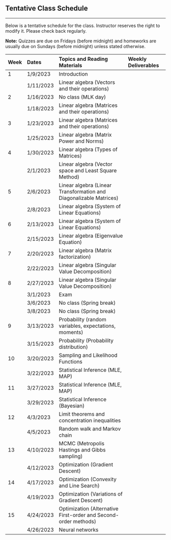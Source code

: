 ## Tentative Class Schedule
---
 Below is a tentative schedule for the class. Instructor reserves the right to modify it. Please check back regularly. 

**Note:** Quizzes are due on Fridays (before midnight) and homeworks are usually due on Sundays (before midnight) unless stated otherwise.

| Week |    Dates   |    Topics and Reading Materials                |  Weekly Deliverables     |
|------|:-----------|:-----------------------------------------------|:-------------------------|
| 1   | 1/9/2023   | Introduction                                    |                          |
|     | 1/11/2023  | Linear algebra (Vectors and their operations)   |                          | 
| 2   | 1/16/2023  | No class (MLK day)                              |                          |
|     | 1/18/2023  | Linear algebra (Matrices and their operations)  |                          |
| 3   | 1/23/2023  | Linear algebra (Matrices and their operations)  |                          | 
|     | 1/25/2023  | Linear algebra (Matrix Power and Norms)         |                          | 
| 4   | 1/30/2023  | Linear algebra (Types of Matrices)              |                          |
|     | 2/1/2023   | Linear algebra (Vector space and Least Square Method) |                    | 
| 5   | 2/6/2023   | Linear algebra (Linear Transformation and Diagonalizable Matrices) |       |
|     | 2/8/2023   | Linear algebra (System of Linear Equations)     |                          |
| 6   | 2/13/2023  | Linear algebra (System of Linear Equations)     |                          |
|     | 2/15/2023  | Linear algebra (Eigenvalue Equation)            |                          |
| 7   | 2/20/2023  | Linear algebra (Matrix factorization)           |                          |
|     | 2/22/2023  | Linear algebra (Singular Value Decomposition)   |                          |
| 8   | 2/27/2023  | Linear algebra (Singular Value Decomposition)   |                          | 
|     | 3/1/2023   | Exam                                            |                          |
|     | 3/6/2023   | No class (Spring break)                         |                          |
|     | 3/8/2023   | No class (Spring break)                         |                          |
| 9   | 3/13/2023  | Probability (random variables, expectations, moments)  |                   |
|     | 3/15/2023  | Probability (Probability distribution)          |                          |
| 10  | 3/20/2023  | Sampling and Likelihood Functions               |                          |
|     | 3/22/2023  | Statistical Inference (MLE, MAP)                |                          |
| 11  | 3/27/2023  | Statistical Inference (MLE, MAP)                |                          |
|     | 3/29/2023  | Statistical Inference (Bayesian)                |                          |
| 12  | 4/3/2023   | Limit theorems and concentration inequalities   |                          |
|     | 4/5/2023   | Random walk and Markov chain                    |                          |
| 13  | 4/10/2023  | MCMC (Metropolis Hastings and Gibbs sampling)   |                          |
|     | 4/12/2023  | Optimization (Gradient Descent)                 |                          | 
| 14  | 4/17/2023  | Optimization (Convexity and Line Search)        |                          |
|     | 4/19/2023  | Optimization (Variations of Gradient Descent)   |                          |
| 15  | 4/24/2023  | Optimization (Alternative First-order and Second-order methods)  |         |
|     | 4/26/2023  | Neural networks                                 |                          |
